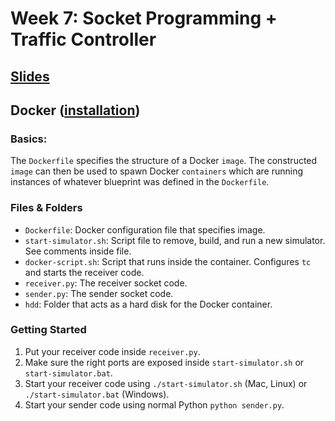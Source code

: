# Week 7: Socket Programming + Traffic Controller
## [Slides](https://docs.google.com/presentation/d/1QpdJfYfviVSs6KX31N2YLZhtOGRxh8wgLtubWHxPKAw/edit?usp=sharing)

## Docker ([installation](https://docs.mitmproxy.org/stable/overview-installation/))
### Basics:
The `Dockerfile` specifies the structure of a Docker `image`. The constructed `image` can then be used to spawn Docker `containers` which are running instances of whatever blueprint was defined in the `Dockerfile`.

### Files & Folders
- `Dockerfile`: Docker configuration file that specifies image.
- `start-simulator.sh`: Script file to remove, build, and run a new simulator. See comments inside file.
- `docker-script.sh`: Script that runs inside the container. Configures `tc` and starts the receiver code.
- `receiver.py`: The receiver socket code.
- `sender.py`: The sender socket code.
- `hdd`: Folder that acts as a hard disk for the Docker container.

### Getting Started
1. Put your receiver code inside `receiver.py`.
2. Make sure the right ports are exposed inside `start-simulator.sh` or `start-simulator.bat`.
3. Start your receiver code using `./start-simulator.sh` (Mac, Linux) or `./start-simulator.bat` (Windows).
4. Start your sender code using normal Python `python sender.py`.